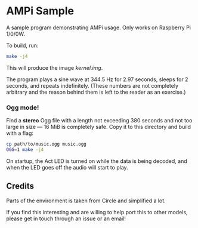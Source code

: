 # AMPi Sample

A sample program demonstrating AMPi usage. Only works on
Raspberry Pi 1/0/0W.

To build, run:

```sh
make -j4
```

This will produce the image _kernel.img_.

The program plays a sine wave at 344.5 Hz for 2.97 seconds,
sleeps for 2 seconds, and repeats indefinitely. (These
numbers are not completely arbitrary and the reason behind
them is left to the reader as an exercise.)

### Ogg mode!

Find a **stereo** Ogg file with a length not exceeding 380
seconds and not too large in size — 16 MiB is completely safe.
Copy it to this directory and build with a flag:

```sh
cp path/to/music.ogg music.ogg
OGG=1 make -j4
```

On startup, the Act LED is turned on while the data is being
decoded, and when the LED goes off the audio will start to play.

## Credits

Parts of the environment is taken from Circle and simplified
a lot.

If you find this interesting and are willing to help port
this to other models, please get in touch through an issue
or an email!
